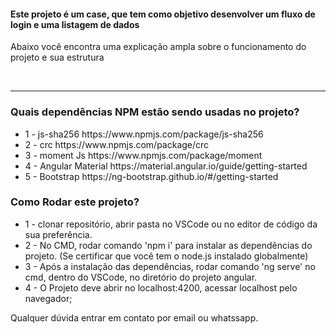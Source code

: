   <section>
    <h4>Este projeto é um case, que tem como objetivo desenvolver um fluxo de login e uma listagem de dados</h4>
    <p>Abaixo você encontra uma explicação ampla sobre o funcionamento do projeto e sua estrutura</p>
    <br>
    <hr>
  </section>

### Quais dependências NPM estão sendo usadas no projeto?

<ul>
  <li>
      1 -  js-sha256
     https://www.npmjs.com/package/js-sha256
  </li>
    <li>
     2 - crc
https://www.npmjs.com/package/crc
  </li>
  <li>
     3 - moment Js
https://www.npmjs.com/package/moment
  </li>
  <li>
      4 - Angular Material
https://material.angular.io/guide/getting-started
  <li>
     5 - Bootstrap
https://ng-bootstrap.github.io/#/getting-started

  </li>


</ul>

### Como Rodar este projeto?

<ul> 
  <li> 
1 - clonar repositório, abrir pasta no VSCode ou no editor de código da sua preferência.
  </li>
  <li>
2 - No CMD, rodar comando 'npm i' para instalar as dependências do projeto. (Se certificar que você tem o node.js instalado globalmente)
  </li>
  <li>
3 - Após a instalação das dependências, rodar comando 'ng serve' no cmd, dentro do VSCode, no diretório do projeto angular.
  </li>
  <li>
4 - O Projeto deve abrir no localhost:4200, acessar localhost pelo navegador;
  </li>
</ul>
Qualquer dúvida entrar em contato por email ou whatssapp.



  </section>
</main>
